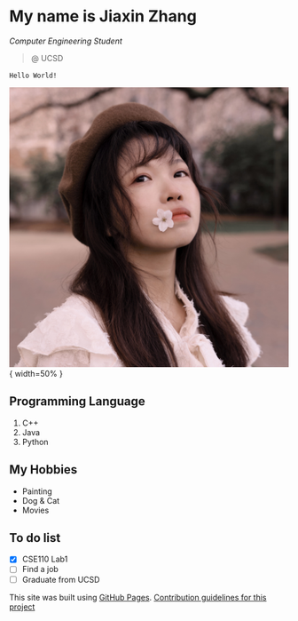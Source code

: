 # My name is Jiaxin Zhang
*Computer Engineering Student*
> @ UCSD
``` 
Hello World!
```
![Jiaxin Zhang](photo.jpeg){ width=50% }

## Programming Language
1. C++ 
2. Java
3. Python

## My Hobbies
- Painting
- Dog & Cat
- Movies

## To do list
- [x] CSE110 Lab1
- [ ] Find a job
- [ ] Graduate from UCSD

This site was built using [GitHub Pages](https://pages.github.com/).
[Contribution guidelines for this project](screenshots/command.png)

